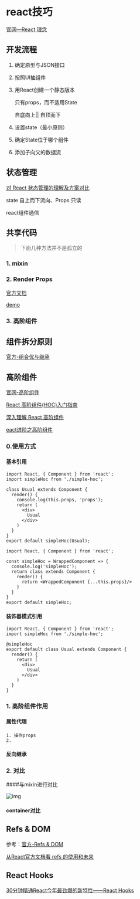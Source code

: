 # react技巧

[官网—React 理念](https://react.docschina.org/docs/thinking-in-react.html)

## 开发流程

1. 确定原型与JSON接口

2. 按照UI抽组件

3. 用React创建一个静态版本

   只有props，而不适用State

   自底向上|| 自顶而下

4. 设置state（最小原则）

5. 确定State位于哪个组件

6. 添加子向父的数据流



## 状态管理

[对 React 状态管理的理解及方案对比](https://github.com/sunyongjian/blog/issues/36)

state 自上而下流向、Props 只读



react组件通信



## 共享代码

> 下面几种方法并不是孤立的

### 1. mixin



### 2. Render Props

[官方文档](https://react.docschina.org/docs/render-props.html)

[demo](https://codepen.io/youzaiyouzai666/pen/EOLReX?editors=0010)





### 3. 高阶组件





## 组件拆分原则

[官方-组合优与继承](https://react.docschina.org/docs/composition-vs-inheritance.html)





## 高阶组件

[官网-高阶组件](https://react.docschina.org/docs/higher-order-components.html)

[React 高阶组件(HOC)入门指南](https://juejin.im/post/5914fb4a0ce4630069d1f3f6)

[深入理解 React 高阶组件](https://zhuanlan.zhihu.com/p/24776678)

[eact进阶之高阶组件](https://github.com/sunyongjian/blog/issues/25)



### 0.使用方式

#### 基本引用

```react
import React, { Component } from 'react';
import simpleHoc from './simple-hoc';

class Usual extends Component {
  render() {
    console.log(this.props, 'props');
    return (
      <div>
        Usual
      </div>
    )
  }
}
export default simpleHoc(Usual);
```

```react
import React, { Component } from 'react';

const simpleHoc = WrappedComponent => {
  console.log('simpleHoc');
  return class extends Component {
    render() {
      return <WrappedComponent {...this.props}/>
    }
  }
}
export default simpleHoc;
```



#### 装饰器模式引用

```react
import React, { Component } from 'react';
import simpleHoc from './simple-hoc';

@simpleHoc
export default class Usual extends Component {
  render() {
    return (
      <div>
        Usual
      </div>
    )
  }
}
```



### 1. 高阶组件作用

#### 属性代理

 	1. 操作props
 	2. 

#### 反向继承



### 2. 对比

####与mixin进行对比

![img](/Users/didi/git/blog/%E5%9F%BA%E7%A1%80%E7%9F%A5%E8%AF%86%E7%82%B9%E6%B7%B1%E5%85%A5/assets/f0f5b214d08abc1a1ac88dd0e006b611.png)



#### container对比



## Refs & DOM

参考：[官方-Refs & DOM](https://react.docschina.org/docs/refs-and-the-dom.html)

[从React官方文档看 refs 的使用和未来](https://juejin.im/post/5927f51244d904006414925a)

## React Hooks

[30分钟精通React今年最劲爆的新特性——React Hooks](https://juejin.im/post/5be3ea136fb9a049f9121014)